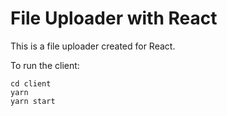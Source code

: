 # File Uploader with React

This is a file uploader created for React.

To run the client:
```aidl
cd client
yarn
yarn start
```